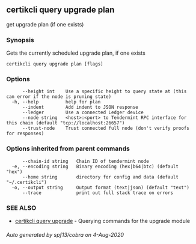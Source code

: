 ## certikcli query upgrade plan

get upgrade plan (if one exists)

### Synopsis

Gets the currently scheduled upgrade plan, if one exists

```
certikcli query upgrade plan [flags]
```

### Options

```
      --height int    Use a specific height to query state at (this can error if the node is pruning state)
  -h, --help          help for plan
      --indent        Add indent to JSON response
      --ledger        Use a connected Ledger device
      --node string   <host>:<port> to Tendermint RPC interface for this chain (default "tcp://localhost:26657")
      --trust-node    Trust connected full node (don't verify proofs for responses)
```

### Options inherited from parent commands

```
      --chain-id string   Chain ID of tendermint node
  -e, --encoding string   Binary encoding (hex|b64|btc) (default "hex")
      --home string       directory for config and data (default "~/.certikcli")
  -o, --output string     Output format (text|json) (default "text")
      --trace             print out full stack trace on errors
```

### SEE ALSO

* [certikcli query upgrade](certikcli_query_upgrade.md)	 - Querying commands for the upgrade module

###### Auto generated by spf13/cobra on 4-Aug-2020
